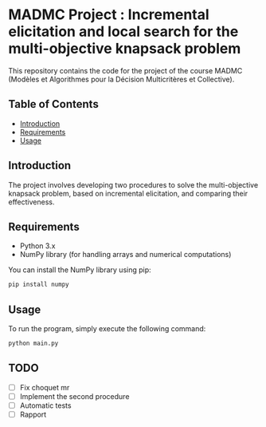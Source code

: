 # MADMC Project : Incremental elicitation and local search for the multi-objective knapsack problem

This repository contains the code for the project of the course MADMC (Modèles et Algorithmes pour la Décision Multicritères et Collective).

## Table of Contents

- [Introduction](#introduction)
- [Requirements](#requirements)
- [Usage](#usage)

## Introduction

The project involves developing two procedures to solve the multi-objective knapsack problem, based on incremental elicitation, and comparing their effectiveness.

## Requirements

- Python 3.x
- NumPy library (for handling arrays and numerical computations)

You can install the NumPy library using pip:

```bash
pip install numpy
```

## Usage

To run the program, simply execute the following command:

```bash
python main.py
```

## TODO

- [ ] Fix choquet mr
- [ ] Implement the second procedure
- [ ] Automatic tests
- [ ] Rapport
